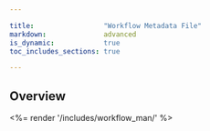 ```yaml
---

title:                 "Workflow Metadata File"
markdown:              advanced
is_dynamic:            true
toc_includes_sections: true

---
```


## Overview

<%= render '/includes/workflow_man/' %>


